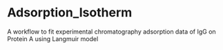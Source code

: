 # Adsorption_Isotherm
A workflow to fit experimental chromatography adsorption data of IgG on Protein A using Langmuir model 
